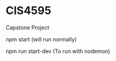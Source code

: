# CIS4595
Capstone Project

npm start (will run normally)

npm run start-dev (To run with nodemon)


